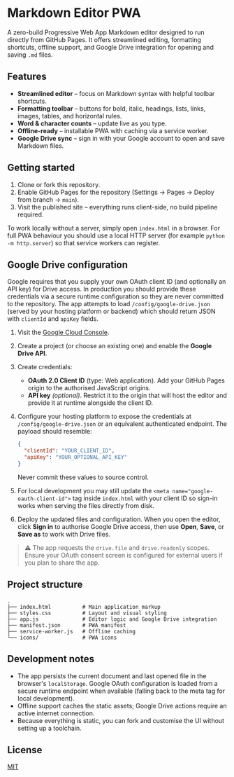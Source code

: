 # Markdown Editor PWA

A zero-build Progressive Web App Markdown editor designed to run directly from GitHub Pages. It offers streamlined editing, formatting shortcuts, offline support, and Google Drive integration for opening and saving `.md` files.

## Features

- **Streamlined editor** – focus on Markdown syntax with helpful toolbar shortcuts.
- **Formatting toolbar** – buttons for bold, italic, headings, lists, links, images, tables, and horizontal rules.
- **Word & character counts** – update live as you type.
- **Offline-ready** – installable PWA with caching via a service worker.
- **Google Drive sync** – sign in with your Google account to open and save Markdown files.

## Getting started

1. Clone or fork this repository.
2. Enable GitHub Pages for the repository (Settings → Pages → Deploy from branch → `main`).
3. Visit the published site – everything runs client-side, no build pipeline required.

To work locally without a server, simply open `index.html` in a browser. For full PWA behaviour you should use a local HTTP server (for example `python -m http.server`) so that service workers can register.

## Google Drive configuration

Google requires that you supply your own OAuth client ID (and optionally an API key) for Drive access. In production you should provide these credentials via a secure runtime configuration so they are never committed to the repository. The app attempts to load `/config/google-drive.json` (served by your hosting platform or backend) which should return JSON with `clientId` and `apiKey` fields.

1. Visit the [Google Cloud Console](https://console.cloud.google.com/).
2. Create a project (or choose an existing one) and enable the **Google Drive API**.
3. Create credentials:
   - **OAuth 2.0 Client ID** (type: Web application). Add your GitHub Pages origin to the authorised JavaScript origins.
   - **API key** *(optional)*. Restrict it to the origin that will host the editor and provide it at runtime alongside the client ID.
4. Configure your hosting platform to expose the credentials at `/config/google-drive.json` or an equivalent authenticated endpoint. The payload should resemble:

   ```json
   {
     "clientId": "YOUR_CLIENT_ID",
     "apiKey": "YOUR_OPTIONAL_API_KEY"
   }
   ```

   Never commit these values to source control.
5. For local development you may still update the `<meta name="google-oauth-client-id">` tag inside `index.html` with your client ID so sign-in works when serving the files directly from disk.
6. Deploy the updated files and configuration. When you open the editor, click **Sign in** to authorise Google Drive access, then use **Open**, **Save**, or **Save as** to work with Drive files.

> ⚠️ The app requests the `drive.file` and `drive.readonly` scopes. Ensure your OAuth consent screen is configured for external users if you plan to share the app.

## Project structure

```
.
├── index.html          # Main application markup
├── styles.css          # Layout and visual styling
├── app.js              # Editor logic and Google Drive integration
├── manifest.json       # PWA manifest
├── service-worker.js   # Offline caching
└── icons/              # PWA icons
```

## Development notes

- The app persists the current document and last opened file in the browser's `localStorage`. Google OAuth configuration is loaded from a secure runtime endpoint when available (falling back to the meta tag for local development).
- Offline support caches the static assets; Google Drive actions require an active internet connection.
- Because everything is static, you can fork and customise the UI without setting up a toolchain.

## License

[MIT](LICENSE)
